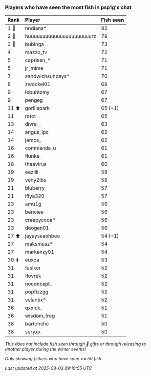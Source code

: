 ### Players who have seen the most fish in psp1g's chat

| Rank  | Player                    | Fish seen |
|:------|:--------------------------|:----------|
| 1 🥇  | nndiana*                  | 82        |
| 2 🥈  | huuuuuuuuuuuuuuuuuuuuuurz | 79        |
| 3 🥉  | bubinga                   | 73        |
| 4     | mazzo_tv                  | 72        |
| 5     | caprisen_*                | 71        |
| 5     | jr_mime                   | 71        |
| 7     | sandwichsundays*          | 70        |
| 8     | zwockel01                 | 69        |
| 9     | lobuhtomy                 | 67        |
| 9     | pengeg                    | 67        |
| 11 ⬆  | gorillapark               | 65 (+1)   |
| 11    | ratot                     | 65        |
| 13    | divra__                   | 63        |
| 14    | angus_lpc                 | 62        |
| 14    | jemcs_                    | 62        |
| 16    | commanda_u                | 61        |
| 16    | flunke_                   | 61        |
| 18    | theevirus                 | 60        |
| 19    | eeziiii                   | 58        |
| 19    | veny2lbs                  | 58        |
| 21    | bluberry                  | 57        |
| 21    | iflya320                  | 57        |
| 23    | amu1g                     | 56        |
| 23    | benciee                   | 56        |
| 23    | creepycode*               | 56        |
| 23    | deogen01                  | 56        |
| 27 ⬆  | jayayseaohbee             | 54 (+1)   |
| 27    | maksmusz*                 | 54        |
| 27    | markenzy01                | 54        |
| 30 ⬇  | euxoa                     | 53        |
| 31    | faslker                   | 52        |
| 31    | flovrek                   | 52        |
| 31    | noconcept_                | 52        |
| 31    | popfizzgg                 | 52        |
| 31    | velantix*                 | 52        |
| 36    | qxxick_                   | 51        |
| 36    | wisdom_frog               | 51        |
| 38    | bartohehe                 | 50        |
| 38    | seryxx                    | 50        |

_This does not include fish seen through 🎁 gifts or through releasing to another player during the winter events!_

_Only showing fishers who have seen >= 50 fish_

_Last updated at 2025-08-03 09:10:55 UTC_